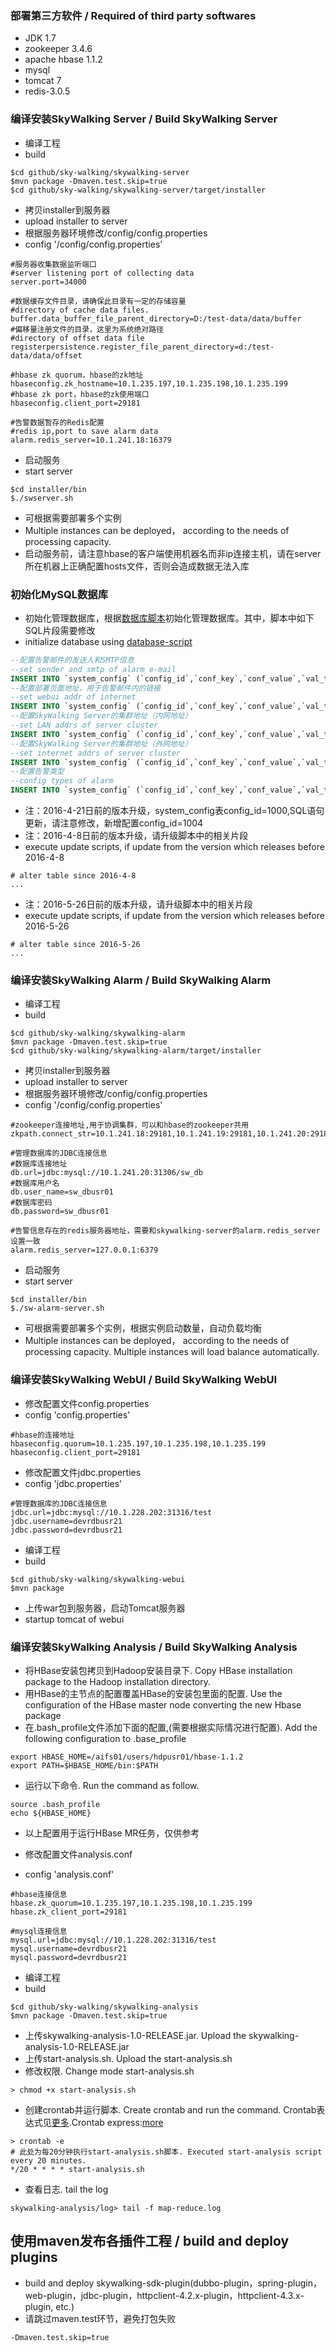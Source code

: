 ### 部署第三方软件 / Required of third party softwares
- JDK 1.7
- zookeeper 3.4.6
- apache hbase 1.1.2
- mysql
- tomcat 7
- redis-3.0.5

### 编译安装SkyWalking Server / Build SkyWalking Server
- 编译工程
- build
```shell
$cd github/sky-walking/skywalking-server
$mvn package -Dmaven.test.skip=true
$cd github/sky-walking/skywalking-server/target/installer
```
- 拷贝installer到服务器
- upload installer to server
- 根据服务器环境修改/config/config.properties
- config '/config/config.properties'
```properties
#服务器收集数据监听端口
#server listening port of collecting data
server.port=34000

#数据缓存文件目录，请确保此目录有一定的存储容量
#directory of cache data files. 
buffer.data_buffer_file_parent_directory=D:/test-data/data/buffer
#偏移量注册文件的目录，这里为系统绝对路径
#directory of offset data file
registerpersistence.register_file_parent_directory=d:/test-data/data/offset

#hbase zk quorum，hbase的zk地址
hbaseconfig.zk_hostname=10.1.235.197,10.1.235.198,10.1.235.199
#hbase zk port，hbase的zk使用端口
hbaseconfig.client_port=29181

#告警数据暂存的Redis配置
#redis ip,port to save alarm data
alarm.redis_server=10.1.241.18:16379
```
- 启动服务
- start server
```shell
$cd installer/bin
$./swserver.sh
```
- 可根据需要部署多个实例
- Multiple instances can be deployed， according to the needs of processing capacity.
- 启动服务前，请注意hbase的客户端使用机器名而非ip连接主机，请在server所在机器上正确配置hosts文件，否则会造成数据无法入库

### 初始化MySQL数据库
- 初始化管理数据库，根据[数据库脚本](https://github.com/wu-sheng/sky-walking/blob/master/skywalking-webui/src/main/sql/table.mysql)初始化管理数据库。其中，脚本中如下SQL片段需要修改
- initialize database using [database-script](https://github.com/wu-sheng/sky-walking/blob/master/skywalking-webui/src/main/sql/table.mysql)
```sql
--配置告警邮件的发送人和SMTP信息
--set sender and smtp of alarm e-mail
INSERT INTO `system_config` (`config_id`,`conf_key`,`conf_value`,`val_type`,`val_desc`,`create_time`,`sts`,`modify_time`) VALUES (1000,'mail_info','{\"mail.host\":\"mail.asiainfo.com\",\"mail.transport.protocol\":\"smtp\",\"mail.smtp.auth\":\"true\",\"mail.smtp.starttls.enable\":\"false\",\"mail.username\":\"testA\",\"mail.password\":\"******\",\"mail.sender\":\"mailSender@asiainfo.com\"}','json','默认邮件发送人信息','2015-12-10 11:54:06','A','2015-12-10 11:54:06');
--配置部署页面地址，用于告警邮件内的链接
--set webui addr of internet
INSERT INTO `system_config` (`config_id`,`conf_key`,`conf_value`,`val_type`,`val_desc`,`create_time`,`sts`,`modify_time`) VALUES (1001,'portal_addr','http://10.1.235.197:48080/skywalking/','string','默认门户地址','2015-12-10 15:23:53','A','2015-12-10 15:23:53');
--配置SkyWalking Server的集群地址（内网地址）
--set LAN addrs of server cluster
INSERT INTO `system_config` (`config_id`,`conf_key`,`conf_value`,`val_type`,`val_desc`,`create_time`,`sts`,`modify_time`) VALUES (1002,'servers_addr','10.1.235.197:34000;10.1.235.197:35000;','string','日志采集地址','2015-12-10 15:23:53','A','2015-12-10 15:23:53');
--配置SkyWalking Server的集群地址（外网地址）
--set internet addrs of server cluster
INSERT INTO `system_config` (`config_id`,`conf_key`,`conf_value`,`val_type`,`val_desc`,`create_time`,`sts`,`modify_time`) VALUES (1003,'servers_addr_1','60.194.3.183:34000;60.194.3.183:35000;60.194.3.184:34000;60.194.3.184:35000;','string','日志采集地址-外网','2015-12-10 15:23:53','A','2015-12-10 15:23:53');
--配置告警类型
--config types of alarm
INSERT INTO `system_config` (`config_id`,`conf_key`,`conf_value`,`val_type`,`val_desc`,`create_time`,`sts`,`modify_time`) VALUES ('1004', 'alarm_type_info', '[{"type":"default","label":"exception","desc":"System Exception"},{"type":"ExecuteTime-PossibleError","label":"remark","desc":"Excution Time > 5s"},{"type":"ExecuteTime-Warning","label":"remark","desc":"Excution Time > 500ms"}]', 'json', '告警类型', '2016-04-18 16:04:51', 'A', '2016-04-18 16:04:53');
```
- 注：2016-4-21日前的版本升级，system_config表config_id=1000,SQL语句更新，请注意修改，新增配置config_id=1004
- 注：2016-4-8日前的版本升级，请升级脚本中的相关片段
- execute update scripts, if update from the version which releases before 2016-4-8
```
# alter table since 2016-4-8
...
```
- 注：2016-5-26日前的版本升级，请升级脚本中的相关片段
- execute update scripts, if update from the version which releases before 2016-5-26
```
# alter table since 2016-5-26
...
```


### 编译安装SkyWalking Alarm / Build SkyWalking Alarm
- 编译工程
- build
```shell
$cd github/sky-walking/skywalking-alarm
$mvn package -Dmaven.test.skip=true
$cd github/sky-walking/skywalking-alarm/target/installer
```
- 拷贝installer到服务器
- upload installer to server
- 根据服务器环境修改/config/config.properties
- config '/config/config.properties'
```properties
#zookeeper连接地址,用于协调集群，可以和hbase的zookeeper共用
zkpath.connect_str=10.1.241.18:29181,10.1.241.19:29181,10.1.241.20:29181

#管理数据库的JDBC连接信息
#数据库连接地址
db.url=jdbc:mysql://10.1.241.20:31306/sw_db
#数据库用户名
db.user_name=sw_dbusr01
#数据库密码
db.password=sw_dbusr01

#告警信息存在的redis服务器地址，需要和skywalking-server的alarm.redis_server设置一致
alarm.redis_server=127.0.0.1:6379
```
- 启动服务
- start server
```shell
$cd installer/bin
$./sw-alarm-server.sh
```
- 可根据需要部署多个实例，根据实例启动数量，自动负载均衡
- Multiple instances can be deployed， according to the needs of processing capacity. Multiple instances will load balance automatically.

### 编译安装SkyWalking WebUI / Build SkyWalking WebUI
- 修改配置文件config.properties
- config 'config.properties'
```properties
#hbase的连接地址
hbaseconfig.quorum=10.1.235.197,10.1.235.198,10.1.235.199
hbaseconfig.client_port=29181
```
- 修改配置文件jdbc.properties
- config 'jdbc.properties'
```properties
#管理数据库的JDBC连接信息
jdbc.url=jdbc:mysql://10.1.228.202:31316/test
jdbc.username=devrdbusr21
jdbc.password=devrdbusr21
```
- 编译工程
- build
```shell
$cd github/sky-walking/skywalking-webui
$mvn package
```

- 上传war包到服务器，启动Tomcat服务器
- startup tomcat of webui

### 编译安装SkyWalking Analysis / Build SkyWalking Analysis
- 将HBase安装包拷贝到Hadoop安装目录下. Copy HBase installation package to the Hadoop installation directory.
- 用HBase的主节点的配置覆盖HBase的安装包里面的配置. Use the configuration of the HBase master node converting the new Hbase package
- 在.bash_profile文件添加下面的配置,(需要根据实际情况进行配置). Add the following configuration to .base_profile
```
export HBASE_HOME=/aifs01/users/hdpusr01/hbase-1.1.2
export PATH=$HBASE_HOME/bin:$PATH
```
- 运行以下命令. Run the command as follow.
```
source .bash_profile
echo ${HBASE_HOME}
```
- 以上配置用于运行HBase MR任务，仅供参考

- 修改配置文件analysis.conf
- config 'analysis.conf'
```
#hbase连接信息
hbase.zk_quorum=10.1.235.197,10.1.235.198,10.1.235.199
hbase.zk_client_port=29181

#mysql连接信息
mysql.url=jdbc:mysql://10.1.228.202:31316/test
mysql.username=devrdbusr21
mysql.password=devrdbusr21
```

- 编译工程
- build
```shell
$cd github/sky-walking/skywalking-analysis
$mvn package -Dmaven.test.skip=true
```

- 上传skywalking-analysis-1.0-RELEASE.jar. Upload the skywalking-analysis-1.0-RELEASE.jar
- 上传start-analysis.sh. Upload the start-analysis.sh
- 修改权限. Change mode start-analysis.sh
```
> chmod +x start-analysis.sh
```

- 创建crontab并运行脚本. Create crontab and run the command.
Crontab表达式见[更多](http://tool.lu/crontab/).Crontab express:[more](http://tool.lu/crontab/)
```
> crontab -e
# 此处为每20分钟执行start-analysis.sh脚本. Executed start-analysis script every 20 minutes.
*/20 * * * * start-analysis.sh
```

- 查看日志. tail the log
```
skywalking-analysis/log> tail -f map-reduce.log
```

## 使用maven发布各插件工程 / build and deploy plugins
- build and deploy skywalking-sdk-plugin(dubbo-plugin，spring-plugin，web-plugin，jdbc-plugin，httpclient-4.2.x-plugin，httpclient-4.3.x-plugin, etc.)
- 请跳过maven.test环节，避免打包失败
```properties
-Dmaven.test.skip=true
```
